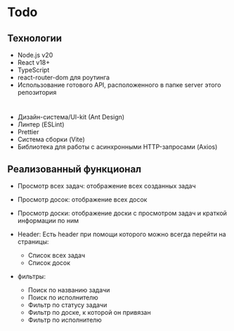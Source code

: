 # Todo

## Технологии

- Node.js v20
- React v18+
- TypeScript
- react-router-dom для роутинга
- Использование готового API, расположенного в папке server этого репозитория
#
- Дизайн-система/UI-kit (Ant Design)
- Линтер (ESLint)
- Prettier
- Система сборки (Vite)
- Библиотека для работы с асинхронными HTTP-запросами (Axios)

## Реализованный функционал

- Просмотр всех задач: отображение всех созданных задач
- Просмотр досок:  отображение всех досок
- Просмотр доски: отображение доски с просмотром задач и краткой информации по ним

- Header: Есть header при помощи которого можно всегда перейти на страницы:
  - Список всех задач
  - Список досок

- фильтры:
  - Поиск по названию задачи
  - Поиск по исполнителю
  - Фильтр по статусу задачи
  - Фильтр по доске, к которой он привязан
  - Фильтр по исполнителю
